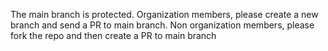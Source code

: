 The main branch is protected. Organization members, please create a new branch and send a PR to main branch.
Non organization members, please fork the repo and then create a PR to main branch